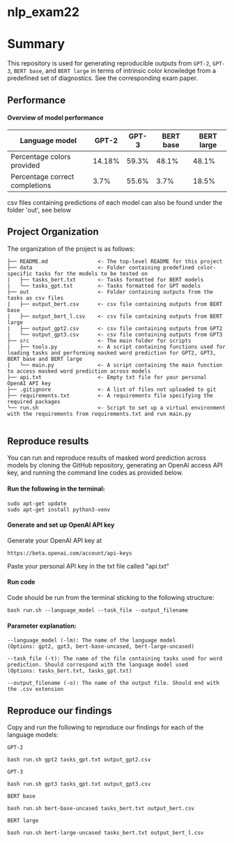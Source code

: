 # nlp_exam22

# Summary

This repository is used for generating reproducible outputs from `GPT-2`, `GPT-3`, `BERT base`, and `BERT large` in terms of intrinsic color knowledge from a predefined set of diagnostics. See the corresponding exam paper.

## Performance

#### Overview of model performance
Language model| GPT-2 | GPT-3 | BERT base | BERT large | 
--- | --- | --- | --- |--- |
Percentage colors provided | 14.18% | 59.3% | 48.1% | 48.1% |
Percentage correct completions | 3.7% | 55.6% | 3.7% | 18.5% |

csv files containing predictions of each model can also be found under the folder 'out', see below

## Project Organization
The organization of the project is as follows:


```
├── README.md                <- The top-level README for this project
├── data                     <- Folder containing predefined color-specific tasks for the models to be tested on
|   ├── tasks_bert.txt       <- Tasks formatted for BERT models
|   └── tasks_gpt.txt        <- Tasks formatted for GPT models
├── out                      <- Folder containing outputs from the tasks as csv files
|   ├── output_bert.csv      <- csv file containing outputs from BERT base
|   ├── output_bert_l.csv    <- csv file containing outputs from BERT large
|   ├── output_gpt2.csv      <- csv file containing outputs from GPT2
|   └── output_gpt3.csv      <- csv file containing outputs from GPT3
├── src                      <- The main folder for scripts
|   ├── tools.py             <- A script containing functions used for loading tasks and performing masked word prediction for GPT2, GPT3, BERT base and BERT large 
|   └── main.py              <- A script containing the main function to access masked word prediction across models
├── api.txt                  <- Empty txt file for your personal OpenAI API key
├── .gitignore               <- A list of files not uploaded to git
├── requirements.txt         <- A requirements file specifying the required packages
└── run.sh                   <- Script to set up a virtual environment with the requirements from requirements.txt and run main.py 


```

## Reproduce results
You can run and reproduce results of masked word prediction across models by cloning the GitHub repository, generating an OpenAI access API key, and running the command line codes as provided below.

#### Run the following in the terminal: 
```
sudo apt-get update
sudo apt-get install python3-venv
```
#### Generate and set up OpenAI API key

Generate your OpenAI API key at
```
https://beta.openai.com/account/api-keys
```
Paste your personal API key in the txt file called "api.txt" 

#### Run code
Code should be run from the terminal sticking to the following structure:

```
bash run.sh --language_model --task_file --output_filename
```
#### Parameter explanation:
```
--language_model (-lm): The name of the language model 
(Options: gpt2, gpt3, bert-base-uncased, bert-large-uncased)

--task_file (-t): The name of the file containing tasks used for word prediction. Should correspond with the language model used 
(Options: tasks_bert.txt, tasks_gpt.txt)

--output_filename (-o): The name of the output file. Should end with the .csv extension 

```
## Reproduce our findings

Copy and run the following to reproduce our findings for each of the language models:

`GPT-2`  
```
bash run.sh gpt2 tasks_gpt.txt output_gpt2.csv
```
`GPT-3`  
```
bash run.sh gpt3 tasks_gpt.txt output_gpt3.csv
```
`BERT base`
```
bash run.sh bert-base-uncased tasks_bert.txt output_bert.csv
```
`BERT large`
```
bash run.sh bert-large-uncased tasks_bert.txt output_bert_l.csv
```
